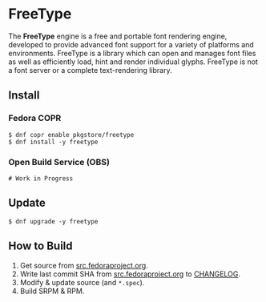 # FreeType

The **FreeType** engine is a free and portable font rendering engine, developed to provide advanced font support for a variety of platforms and environments. FreeType is a library which can open and manages font files as well as efficiently load, hint and render individual glyphs. FreeType is not a font server or a complete text-rendering library.

## Install

### Fedora COPR

```
$ dnf copr enable pkgstore/freetype
$ dnf install -y freetype
```

### Open Build Service (OBS)

```
# Work in Progress
```

## Update

```
$ dnf upgrade -y freetype
```

## How to Build

1. Get source from [src.fedoraproject.org](https://src.fedoraproject.org/rpms/freetype).
2. Write last commit SHA from [src.fedoraproject.org](https://src.fedoraproject.org/rpms/freetype) to [CHANGELOG](CHANGELOG).
3. Modify & update source (and `*.spec`).
4. Build SRPM & RPM.
